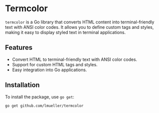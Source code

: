 # Termcolor

`termcolor` is a Go library that converts HTML content into terminal-friendly text with ANSI color codes. It allows you to define custom tags and styles, making it easy to display styled text in terminal applications.

## Features

- Convert HTML to terminal-friendly text with ANSI color codes.
- Support for custom HTML tags and styles.
- Easy integration into Go applications.

## Installation

To install the package, use `go get`:

```bash
go get github.com/lmueller/termcolor
